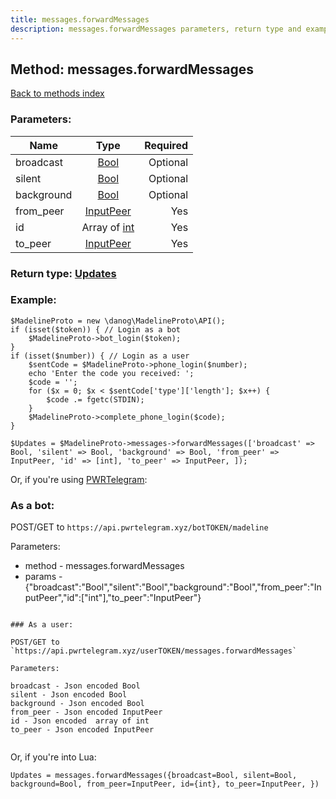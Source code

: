 ```yaml
---
title: messages.forwardMessages
description: messages.forwardMessages parameters, return type and example
---
```

## Method: messages.forwardMessages  
[Back to methods index](index.md)


### Parameters:

| Name     |    Type       | Required |
|----------|:-------------:|---------:|
|broadcast|[Bool](../types/Bool.md) | Optional|
|silent|[Bool](../types/Bool.md) | Optional|
|background|[Bool](../types/Bool.md) | Optional|
|from\_peer|[InputPeer](../types/InputPeer.md) | Yes|
|id|Array of [int](../types/int.md) | Yes|
|to\_peer|[InputPeer](../types/InputPeer.md) | Yes|


### Return type: [Updates](../types/Updates.md)

### Example:


```
$MadelineProto = new \danog\MadelineProto\API();
if (isset($token)) { // Login as a bot
    $MadelineProto->bot_login($token);
}
if (isset($number)) { // Login as a user
    $sentCode = $MadelineProto->phone_login($number);
    echo 'Enter the code you received: ';
    $code = '';
    for ($x = 0; $x < $sentCode['type']['length']; $x++) {
        $code .= fgetc(STDIN);
    }
    $MadelineProto->complete_phone_login($code);
}

$Updates = $MadelineProto->messages->forwardMessages(['broadcast' => Bool, 'silent' => Bool, 'background' => Bool, 'from_peer' => InputPeer, 'id' => [int], 'to_peer' => InputPeer, ]);
```

Or, if you're using [PWRTelegram](https://pwrtelegram.xyz):

### As a bot:

POST/GET to `https://api.pwrtelegram.xyz/botTOKEN/madeline`

Parameters:

* method - messages.forwardMessages
* params - {"broadcast":"Bool","silent":"Bool","background":"Bool","from_peer":"InputPeer","id":["int"],"to_peer":"InputPeer"}

```

### As a user:

POST/GET to `https://api.pwrtelegram.xyz/userTOKEN/messages.forwardMessages`

Parameters:

broadcast - Json encoded Bool
silent - Json encoded Bool
background - Json encoded Bool
from_peer - Json encoded InputPeer
id - Json encoded  array of int
to_peer - Json encoded InputPeer


```

Or, if you're into Lua:

```
Updates = messages.forwardMessages({broadcast=Bool, silent=Bool, background=Bool, from_peer=InputPeer, id={int}, to_peer=InputPeer, })
```

